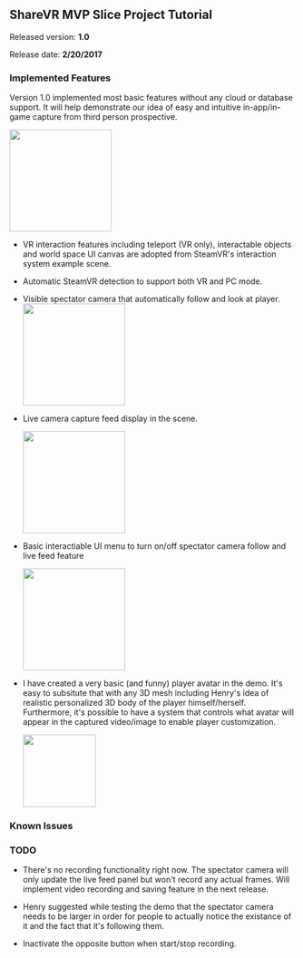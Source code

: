 ## ShareVR MVP Slice Project Tutorial
Released version: **1.0**

Release date: **2/20/2017**

### Implemented Features
Version 1.0 implemented most basic features without any cloud or database support. It will help demonstrate our idea of easy and intuitive in-app/in-game capture from third person prospective.
  
<img src="https://github.com/nuvention-web/Team-H/blob/submission/UnityProjects/MVP_Slice/ReleaseNotes/Images/Scene1.png?raw=true" width="180">
  
- VR interaction features including teleport (VR only), interactable objects and world space UI canvas are adopted from SteamVR's interaction system example scene.

- Automatic SteamVR detection to support both VR and PC mode.

- Visible spectator camera that automatically follow and look at player.
  <img src="https://github.com/nuvention-web/Team-H/blob/submission/UnityProjects/MVP_Slice/ReleaseNotes/Images/Scene4.png?raw=true" width="180">

- Live camera capture feed display in the scene.

  <img src="https://github.com/nuvention-web/Team-H/blob/submission/UnityProjects/MVP_Slice/ReleaseNotes/Images/Scene3.png?raw=true" width="180">

- Basic interactiable UI menu to turn on/off spectator camera follow and live feed feature

  <img src="https://github.com/nuvention-web/Team-H/blob/submission/UnityProjects/MVP_Slice/ReleaseNotes/Images/Scene2.png?raw=true" width="180">
  
- I have created a very basic (and funny) player avatar in the demo. It's easy to subsitute that with any 3D mesh including Henry's idea of realistic personalized 3D body of the player himself/herself. Furthermore, it's possible to have a system that controls what avatar will appear in the captured video/image to enable player customization.

  <img src="https://github.com/nuvention-web/Team-H/blob/submission/UnityProjects/MVP_Slice/ReleaseNotes/Images/Avatar1.png?raw=true" width="128">
  
### Known Issues

### TODO

- There's no recording functionality right now. The spectator camera will only update the live feed panel but won't record any actual frames. Will implement video recording and saving feature in the next release.
 
- Henry suggested while testing the demo that the spectator camera needs to be larger in order for people to actually notice the existance of it and the fact that it's following them.

- Inactivate the opposite button when start/stop recording.
